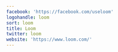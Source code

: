 ```yaml
---
facebook: 'https://facebook.com/useloom'
logohandle: loom
sort: loom
title: Loom
twitter: loom
website: 'https://www.loom.com/'
---
```


